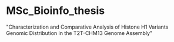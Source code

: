 # MSc_Bioinfo_thesis
"Characterization and Comparative Analysis of Histone H1 Variants Genomic Distribution in the T2T-CHM13 Genome Assembly"
